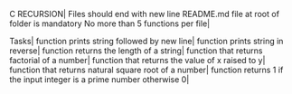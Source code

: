 C RECURSION|
Files should end with new line
README.md  file at root of folder is mandatory
No more than 5 functions per file|

Tasks|
function prints string followed by new line|
function prints string in reverse|
function returns the length of a string|
function that returns factorial of a number|
function that returns the value of x raised to y|
function that returns natural square root of a number|
function returns 1 if the input integer is a prime number otherwise 0|

